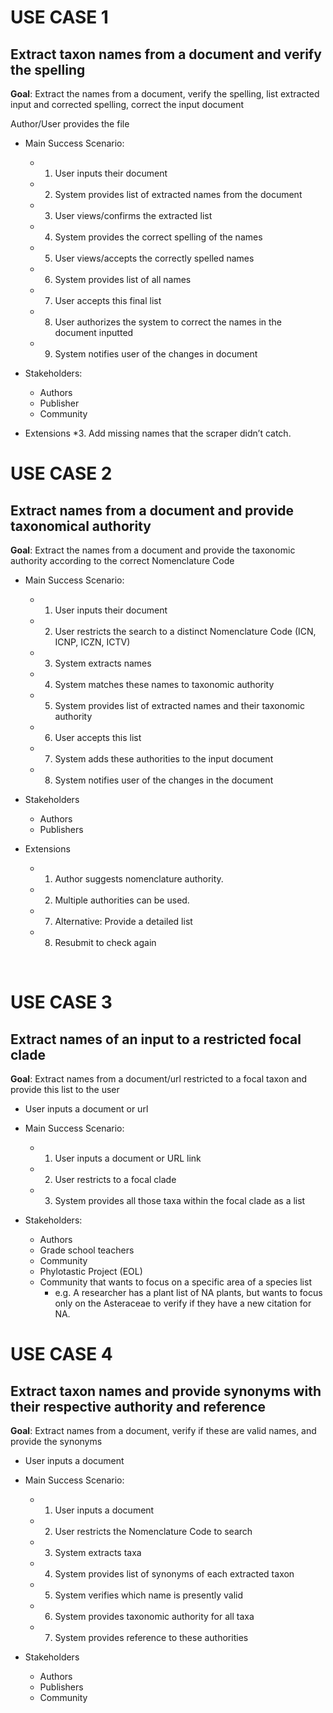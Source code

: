 # **USE CASE 1** 
## Extract taxon names from a document and verify the spelling

**Goal**: Extract the names from a document, verify the spelling, list extracted input and corrected spelling, correct the input document 

Author/User provides the file

* Main Success Scenario: 
     * 1. User inputs their document
     * 2. System provides list of extracted names from the document
     * 3. User views/confirms the extracted list
     * 4. System provides the correct spelling of the names
     * 5. User views/accepts the correctly spelled names
     * 6. System provides list of all names
     * 7. User accepts this final list
     * 8. User authorizes the system to correct the names in the document inputted
     * 9. System notifies user of the changes in document

* Stakeholders: 
     * Authors
     * Publisher
     * Community

* Extensions
     *3. Add missing names that the scraper didn’t catch.
     

# **USE CASE 2**

## Extract names from a document and provide taxonomical authority

**Goal**: Extract the names from a document and provide the taxonomic authority according to the correct Nomenclature Code

* Main Success Scenario:
     * 1. User inputs their document
     * 2. User restricts the search to a distinct Nomenclature Code (ICN, ICNP, ICZN,   ICTV)
     * 3. System extracts names
     * 4. System matches these names to taxonomic authority
     * 5. System provides list of extracted names and their taxonomic authority
     * 6. User accepts this list
     * 7. System adds these authorities to the input document
     * 8. System notifies user of the changes in the document

* Stakeholders
     *	Authors
     *	Publishers

* Extensions
     * 1. Author suggests nomenclature authority.
     * 2. Multiple authorities can be used.
     * 7. Alternative: Provide a detailed list
     * 8. Resubmit to check again

 

# **USE CASE 3**

## Extract names of an input to a restricted focal clade

**Goal**: Extract names from a document/url restricted to a focal taxon and provide this list to the user

* User inputs a document or url

* Main Success Scenario:
     * 1. User inputs a document or URL link
     * 2. User restricts to a focal clade 
     * 3. System provides all those taxa within the focal clade as a list

* Stakeholders:
     * Authors
     * Grade school teachers
     * Community
     * Phylotastic Project (EOL)
     * Community that wants to focus on a specific area of a species list
          * e.g. A researcher has a plant list of NA plants, but wants to focus only on the Asteraceae to verify if they have a new citation for NA.
 


# **USE CASE 4**

## Extract taxon names and provide synonyms with their respective authority and reference

**Goal**: Extract names from a document, verify if these are valid names, and provide the synonyms 

* User inputs a document

* Main Success Scenario:
     * 1. User inputs a document
     * 2. User restricts the Nomenclature Code to search
     * 3. System extracts taxa
     * 4. System provides list of synonyms of each extracted taxon
     * 5. System verifies which name is presently valid
     * 6. System provides taxonomic authority for all taxa
     * 7. System provides reference to these authorities

* Stakeholders
     * Authors
     * Publishers
     *	Community

